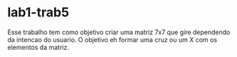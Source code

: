 # lab1-trab5

Esse trabalho tem como objetivo criar uma matriz 7x7 que gire dependendo da intencao do usuario.
O objetivo eh formar uma cruz ou um X com os elementos da matriz.
